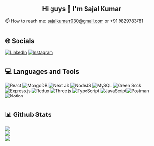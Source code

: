 <h2 align="center"> Hi guys 👋 I'm Sajal Kumar </h2>



📫  How to reach me: sajalkumarr030@gmail.com  or +91 9829783781

# <h2 align="left"> 🌐 Socials</h2>
[![LinkedIn](https://img.shields.io/badge/LinkedIn-%230077B5.svg?logo=linkedin&logoColor=white)](https://linkedin.com/in/https://www.linkedin.com/in/sajalkumar00/) 
[![Instagram](https://img.shields.io/badge/Instagram-%23E4405F.svg?logo=Instagram&logoColor=white)](https://instagram.com/https://www.instagram.com/sajalsoni00/) 

# <h2 align="left"> 💻 Languages and Tools</h2>

![React](https://img.shields.io/badge/react-%2320232a.svg?style=for-the-badge&logo=react&logoColor=%2361DAFB) ![MongoDB](https://img.shields.io/badge/MongoDB-%234ea94b.svg?style=for-the-badge&logo=mongodb&logoColor=white) ![Next JS](https://img.shields.io/badge/Next-black?style=for-the-badge&logo=next.js&logoColor=white) ![NodeJS](https://img.shields.io/badge/node.js-6DA55F?style=for-the-badge&logo=node.js&logoColor=white) ![MySQL](https://img.shields.io/badge/mysql-4479A1.svg?style=for-the-badge&logo=mysql&logoColor=white) ![Green Sock](https://img.shields.io/badge/green%20sock-88CE02?style=for-the-badge&logo=greensock&logoColor=white) ![Express.js](https://img.shields.io/badge/express.js-%23404d59.svg?style=for-the-badge&logo=express&logoColor=%2361DAFB) ![Redux](https://img.shields.io/badge/redux-%23593d88.svg?style=for-the-badge&logo=redux&logoColor=white) ![Three js](https://img.shields.io/badge/threejs-black?style=for-the-badge&logo=three.js&logoColor=white) ![TypeScript](https://img.shields.io/badge/typescript-%23007ACC.svg?style=for-the-badge&logo=typescript&logoColor=white) ![JavaScript](https://img.shields.io/badge/javascript-%23323330.svg?style=for-the-badge&logo=javascript&logoColor=%23F7DF1E)![Postman](https://img.shields.io/badge/Postman-FF6C37?style=for-the-badge&logo=postman&logoColor=white)
![Notion](https://img.shields.io/badge/Notion-%23000000.svg?style=for-the-badge&logo=notion&logoColor=white)


# <h2 align="left"> 📊 Github Stats</h2>

![](https://github-readme-stats.vercel.app/api?username=sajalkumar07&theme=dark&hide_border=true&include_all_commits=false&count_private=false)<br/>
![](https://github-readme-streak-stats.herokuapp.com/?user=sajalkumar07&theme=dark&hide_border=true)<br/>
![](https://github-readme-stats.vercel.app/api/top-langs/?username=sajalkumar07&theme=dark&hide_border=true&include_all_commits=false&count_private=false&layout=compact)









